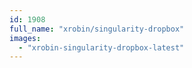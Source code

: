 ```yaml
---
id: 1908
full_name: "xrobin/singularity-dropbox"
images: 
  - "xrobin-singularity-dropbox-latest"
---
```

